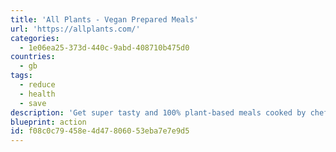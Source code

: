 ```yaml
---
title: 'All Plants - Vegan Prepared Meals'
url: 'https://allplants.com/'
categories:
  - 1e06ea25-373d-440c-9abd-408710b475d0
countries:
  - gb
tags:
  - reduce
  - health
  - save
description: 'Get super tasty and 100% plant-based meals cooked by chefs and delivered straight to your door. Two people getting six meals works out at £5 a meal, which is amazing. Use [this referral link](https://allplants.mention-me.com/me/referee/registerko/48827185/206943008/er/796b4fb5d581862f565aa73f01fe733b8576831c/fe/cw?epr=1) to get £10 off your first box. We''ll get £10 off our next box, so we''ll spend that saving on trees on [Offset Earth](https://offset.earth/philsturgeon). 🥳'
blueprint: action
id: f08c0c79-458e-4d47-8060-53eba7e7e9d5
---
```

